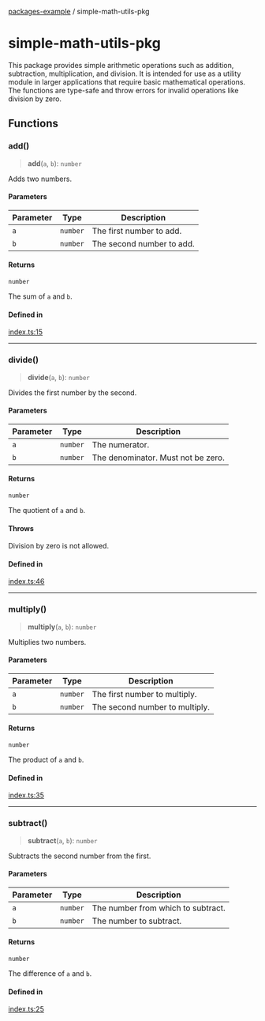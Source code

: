 [packages-example](../README.md) / simple-math-utils-pkg

# simple-math-utils-pkg

This package provides simple arithmetic operations such as addition, subtraction,
multiplication, and division. It is intended for use as a utility module in larger applications that require
basic mathematical operations. The functions are type-safe and throw errors for invalid operations like division by zero.

## Functions

### add()

> **add**(`a`, `b`): `number`

Adds two numbers.

#### Parameters

| Parameter | Type | Description |
| ------ | ------ | ------ |
| `a` | `number` | The first number to add. |
| `b` | `number` | The second number to add. |

#### Returns

`number`

The sum of `a` and `b`.

#### Defined in

[index.ts:15](https://github.com/typedoc2md/typedoc-plugin-markdown-examples/blob/main/examples/packages/packages/simple-math-utils/index.ts#L15)

***

### divide()

> **divide**(`a`, `b`): `number`

Divides the first number by the second.

#### Parameters

| Parameter | Type | Description |
| ------ | ------ | ------ |
| `a` | `number` | The numerator. |
| `b` | `number` | The denominator. Must not be zero. |

#### Returns

`number`

The quotient of `a` and `b`.

#### Throws

Division by zero is not allowed.

#### Defined in

[index.ts:46](https://github.com/typedoc2md/typedoc-plugin-markdown-examples/blob/main/examples/packages/packages/simple-math-utils/index.ts#L46)

***

### multiply()

> **multiply**(`a`, `b`): `number`

Multiplies two numbers.

#### Parameters

| Parameter | Type | Description |
| ------ | ------ | ------ |
| `a` | `number` | The first number to multiply. |
| `b` | `number` | The second number to multiply. |

#### Returns

`number`

The product of `a` and `b`.

#### Defined in

[index.ts:35](https://github.com/typedoc2md/typedoc-plugin-markdown-examples/blob/main/examples/packages/packages/simple-math-utils/index.ts#L35)

***

### subtract()

> **subtract**(`a`, `b`): `number`

Subtracts the second number from the first.

#### Parameters

| Parameter | Type | Description |
| ------ | ------ | ------ |
| `a` | `number` | The number from which to subtract. |
| `b` | `number` | The number to subtract. |

#### Returns

`number`

The difference of `a` and `b`.

#### Defined in

[index.ts:25](https://github.com/typedoc2md/typedoc-plugin-markdown-examples/blob/main/examples/packages/packages/simple-math-utils/index.ts#L25)

